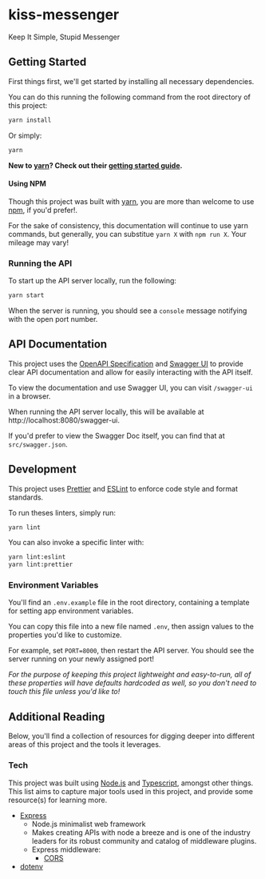 # kiss-messenger

Keep It Simple, Stupid Messenger

## Getting Started

First things first, we'll get started by installing all necessary dependencies.

You can do this running the following command from the root directory of this project:

```bash
yarn install
```

Or simply:

```bash
yarn
```

**New to [yarn](https://yarnpkg.com/)? Check out their [getting started guide](https://yarnpkg.com/getting-started).**

#### Using NPM

Though this project was built with [yarn](https://yarnpkg.com/), you are more than welcome to use [npm](https://www.npmjs.com/), if you'd prefer!.

For the sake of consistency, this documentation will continue to use yarn commands, but generally, you can substitue `yarn X` with `npm run X`. Your mileage may vary!

### Running the API

To start up the API server locally, run the following:

```bash
yarn start
```

When the server is running, you should see a `console` message notifying with the open port number.

## API Documentation

This project uses the [OpenAPI Specification](https://swagger.io/specification/) and [Swagger UI](https://swagger.io/tools/swagger-ui/) to provide clear API documentation and allow for easily interacting with the API itself.

To view the documentation and use Swagger UI, you can visit `/swagger-ui` in a browser.

When running the API server locally, this will be available at http://localhost:8080/swagger-ui.

If you'd prefer to view the Swagger Doc itself, you can find that at `src/swagger.json`.

## Development

This project uses [Prettier](https://prettier.io/) and [ESLint](https://eslint.org/) to enforce code style and format standards.

To run theses linters, simply run:

```bash
yarn lint
```

You can also invoke a specific linter with:

```bash
yarn lint:eslint
yarn lint:prettier
```

### Environment Variables

You'll find an `.env.example` file in the root directory, containing a template for setting app environment variables.

You can copy this file into a new file named `.env`, then assign values to the properties you'd like to customize.

For example, set `PORT=8000`, then restart the API server. You should see the server running on your newly assigned port!

_For the purpose of keeping this project lightweight and easy-to-run, all of these properties will have defaults hardcoded as well, so you don't need to touch this file unless you'd like to!_

## Additional Reading

Below, you'll find a collection of resources for digging deeper into different areas of this project and the tools it leverages.

### Tech

This project was built using [Node.js](https://nodejs.org/en/) and [Typescript](https://www.typescriptlang.org/), amongst other things. This list aims to capture major tools used in this project, and provide some resource(s) for learning more.

- [Express](https://expressjs.com/)
  - Node.js minimalist web framework
  - Makes creating APIs with node a breeze and is one of the industry leaders for its robust community and catalog of middleware plugins.
  - Express middleware:
    - [CORS](https://www.npmjs.com/package/cors)
- [dotenv](https://www.npmjs.com/package/dotenv)
